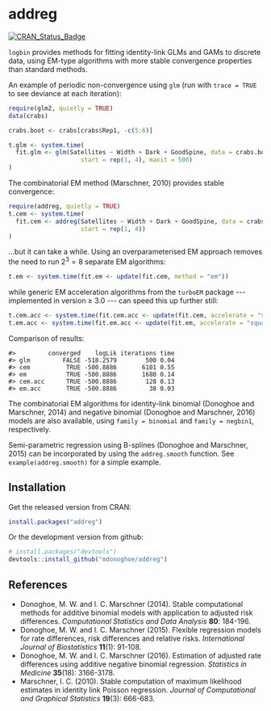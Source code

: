 
<!-- README.md is generated from README.Rmd. Please edit that file -->
addreg
======

[![CRAN\_Status\_Badge](http://www.r-pkg.org/badges/version/addreg)](https://cran.r-project.org/package=addreg)

`logbin` provides methods for fitting identity-link GLMs and GAMs to discrete data, using EM-type algorithms with more stable convergence properties than standard methods.

An example of periodic non-convergence using `glm` (run with `trace = TRUE` to see deviance at each iteration):

``` r
require(glm2, quietly = TRUE)
data(crabs)

crabs.boot <- crabs[crabs$Rep1, -c(5:6)]

t.glm <- system.time(
  fit.glm <- glm(Satellites ~ Width + Dark + GoodSpine, data = crabs.boot, family = poisson(identity),
                    start = rep(1, 4), maxit = 500)
)
```

The combinatorial EM method (Marschner, 2010) provides stable convergence:

``` r
require(addreg, quietly = TRUE)
t.cem <- system.time(
  fit.cem <- addreg(Satellites ~ Width + Dark + GoodSpine, data = crabs.boot, family = poisson,
                    start = rep(1, 4))
)
```

...but it can take a while. Using an overparameterised EM approach removes the need to run 2<sup>3</sup> = 8 separate EM algorithms:

``` r
t.em <- system.time(fit.em <- update(fit.cem, method = "em"))
```

while generic EM acceleration algorithms from the `turboEM` package --- implemented in version ≥ 3.0 --- can speed this up further still:

``` r
t.cem.acc <- system.time(fit.cem.acc <- update(fit.cem, accelerate = "squarem"))
t.em.acc <- system.time(fit.em.acc <- update(fit.em, accelerate = "squarem"))
```

Comparison of results:

    #>         converged    logLik iterations time
    #> glm         FALSE -518.2579        500 0.04
    #> cem          TRUE -500.8886       6101 0.55
    #> em           TRUE -500.8886       1680 0.14
    #> cem.acc      TRUE -500.8886        128 0.13
    #> em.acc       TRUE -500.8886         38 0.03

The combinatorial EM algorithms for identity-link binomial (Donoghoe and Marschner, 2014) and negative binomial (Donoghoe and Marschner, 2016) models are also available, using `family = binomial` and `family = negbin1`, respectively.

Semi-parametric regression using B-splines (Donoghoe and Marschner, 2015) can be incorporated by using the `addreg.smooth` function. See `example(addreg.smooth)` for a simple example.

Installation
------------

Get the released version from CRAN:

``` r
install.packages("addreg")
```

Or the development version from github:

``` r
# install.packages("devtools")
devtools::install_github("mdonoghoe/addreg")
```

References
----------

-   Donoghoe, M. W. and I. C. Marschner (2014). Stable computational methods for additive binomial models with application to adjusted risk differences. *Computational Statistics and Data Analysis* **80**: 184-196.
-   Donoghoe, M. W. and I. C. Marschner (2015). Flexible regression models for rate differences, risk differences and relative risks. *International Journal of Biostatistics* **11**(1): 91-108.
-   Donoghoe, M. W. and I. C. Marschner (2016). Estimation of adjusted rate differences using additive negative binomial regression. *Statistics in Medicine* **35**(18): 3166-3178.
-   Marschner, I. C. (2010). Stable computation of maximum likelihood estimates in identity link Poisson regression. *Journal of Computational and Graphical Statistics* **19**(3): 666-683.
